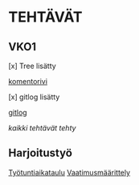 # TEHTÄVÄT

## VKO1
[x] Tree lisätty

[komentorivi](https://github.com/sppirtti/ot-vko1/blob/master/laskarit/viikko1/komentorivi.txt)



[x] gitlog lisätty

[gitlog](https://github.com/sppirtti/ot-vko1/blob/master/laskarit/viikko1/gitlog.txt)

*kaikki tehtävät tehty*

## Harjoitustyö

[Työtuntiaikataulu](https://github.com/sppirtti/ot2018/blob/master/Dokumentaatio/Ty%C3%B6aikataulu.md)
[Vaatimusmäärittely](https://github.com/sppirtti/ot2018/blob/master/Dokumentaatio/M%C3%A4%C3%A4rittelydokumentti.md)
